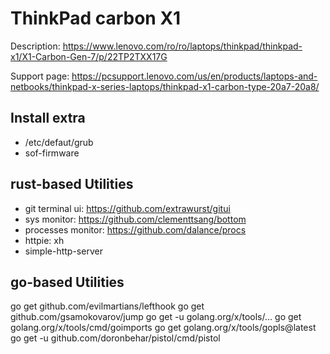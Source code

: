 # ThinkPad carbon X1

Description: 
https://www.lenovo.com/ro/ro/laptops/thinkpad/thinkpad-x1/X1-Carbon-Gen-7/p/22TP2TXX17G

Support page:
https://pcsupport.lenovo.com/us/en/products/laptops-and-netbooks/thinkpad-x-series-laptops/thinkpad-x1-carbon-type-20a7-20a8/

## Install extra

- /etc/defaut/grub
- sof-firmware

## rust-based Utilities

- git terminal ui: https://github.com/extrawurst/gitui
- sys monitor: https://github.com/clementtsang/bottom
- processes monitor: https://github.com/dalance/procs
- httpie: xh
- simple-http-server

## go-based Utilities

go get github.com/evilmartians/lefthook
go get github.com/gsamokovarov/jump
go get -u golang.org/x/tools/...
go get golang.org/x/tools/cmd/goimports
go get golang.org/x/tools/gopls@latest
go get -u github.com/doronbehar/pistol/cmd/pistol
